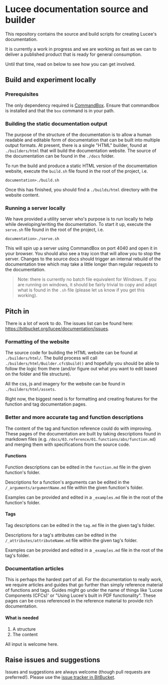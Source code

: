 # Lucee documentation source and builder

This repository contains the source and build scripts for creating Lucee's documentation. 

It is currently a work in progress and we are working as fast as we can to deliver a published product that is ready for general consumption.

Until that time, read on below to see how you can get involved.

## Build and experiment locally

### Prerequisites

The only dependency required is [CommandBox](http://www.ortussolutions.com/products/commandbox). Ensure that commandbox is installed and that the `box` command is in your path.

### Building the static documentation output

The purpose of the structure of the documentation is to allow a human readable and editable form of documentation that can be built into multiple output formats. At present, there is a single "HTML" builder, found at `./builders/html` that will build the documentation website. The source of the documentation can be found in the `./docs` folder.

To run the build and produce a static HTML version of the documentation website, execute the `build.sh` file found in the root of the project, i.e.

	documentation>./build.sh

Once this has finished, you should find a `./builds/html` directory with the website content.

### Running a server locally

We have provided a utility server who's purpose is to run locally to help while developing/writing the documentation. To start it up, execute the `serve.sh` file found in the root of the project, i.e.

    documentation>./serve.sh

This will spin up a server using CommandBox on port 4040 and open it in your browser. You should also see a tray icon that will allow you to stop the server. Changes to the source docs should trigger an internal rebuild of the documentation tree which may take a little longer than regular requests to the documentation.

> Note: there is currently no batch file equivalent for Windows. If you are running on windows, it should be fairly trivial to copy and adapt what is found in the `.sh` file (please let us know if you get this working).

## Pitch in

There is a lot of work to do. The issues list can be found here: https://bitbucket.org/lucee/documentation/issues.

### Formatting of the website

The source code for building the HTML website can be found at `./builders/html/`. The build process will call `./builders/html/Builder.cfc$build()` and hopefully you should be able to follow the logic from there (and/or figure out what you want to edit based on the folder and file structure).

All the css, js and imagery for the website can be found in `./builders/html/assets`.

Right now, the biggest need is for formatting and creating features for the function and tag documentation pages.

### Better and more accurate tag and function descriptions

The content of the tag and function reference could do with improving. These pages of the documentation are built by taking descriptions found in markdown files (e.g. `/docs/03.reference/01.functions/abs/function.md`) and merging them with specifications from the source code.

#### Functions

Function descriptions can be edited in the `function.md` file in the given function's folder.

Descriptions for a function's arguments can be edited in the `/_arguments/argumentName.md` file within the given function's folder.

Examples can be provided and edited in a `_examples.md` file in the root of the function's folder.

#### Tags

Tag descriptions can be edited in the `tag.md` file in the given tag's folder.

Descriptions for a tag's attributes can be edited in the `/_attributes/attributeName.md` file within the given tag's folder.

Examples can be provided and edited in a `_examples.md` file in the root of the tag's folder.


### Documentation articles

This is perhaps the hardest part of all. For the documentation to really work, we require articles and guides that go further than simply reference material of functions and tags. Guides might go under the name of things like 'Lucee Components (CFCs)' or "Using Lucee's built in PDF functionality". These pages can be cross referenced in the reference material to provide rich documentation.

#### What is needed

1. A structure
2. The content

All input is welcome here.

## Raise issues and suggestions

Issues and suggestions are always welcome (though pull requests are preferred!). Please use the [issue tracker in BitBucket](https://bitbucket.org/lucee/documentation/issues).


